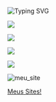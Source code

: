 
![Typing SVG](https://readme-typing-svg.demolab.com?font=Fira+Code&size=45&pause=230&color=FF0000&center=true&vCenter=true&width=1000&lines=Olá!+Eu+sou+a+Anny+Sylva+♥️+\;Bem+Vindo+ao+Meu+Pefil+💬+\;Sou+Desenvolvedora+iniciante+👩‍💻+)


<a href="mailto:rayanesylva978@gmail.com"><img src="https://img.shields.io/badge/-Gmail-%23333?style=for-the-badge&logo=gmail&logoColor=white " target="_blank"></a>

<a href="https://www.linkedin.com/in/raiane-barbosa-9835352b3?utm_source=share&utm_campaign=share_via&utm_content=profile&utm_medium=android_app" traget="_blank"><img src="https://img.shields.io/badge/-LinkedIn-%230077B5?style=for-the-badge&logo=linkedin&logoColor=white" target="_blank"></a>

<a href="https://wa.me/message/XOW5PENE7UVEJ1" target="_blank"><img src="https://img.shields.io/badge/WhatsApp-25D366?style=for-the-badge&logo=whatsapp&logoColor=white" target="_blank"></a>

<a href="https://www.instagram.com/anny_sylva6?igsh=MTFkejdoMGxyOWxlNQ==" target="_blank"><img src="https://img.shields.io/badge/-Instagram-%23E4405F?style=for-the-badge&logo=instagram&logoColor=white" target="_blank"></a>

![meu_site](https://lh3.googleusercontent.com/pw/AP1GczNZIq_PfL_KVo3xX3-prsK4UaUwk_iG1eVvunxK71DVeTA7d_JW77ZaNggGF7z8MIQ3_H3JWZfOUE1fG5xrfzaRrgwzzMH8HR5kuSXYrg5VEXivNybvdOXBF5DajplHZIQueJkLhGfNP1sEpTQffl0c=w375-h155-s-no-gm?authuser=0)

<a href="https://wlak0i.mimo.run/index.html" target="_blank">Meus Sites!</a>
